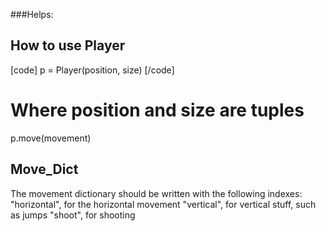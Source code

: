 ###Helps:
## How to use Player

[code]
p = Player(position, size)
[/code]
# Where position and size are tuples
p.move(movement)

## Move_Dict
The movement dictionary should be written with the following indexes:
"horizontal", for the horizontal movement
"vertical", for vertical stuff, such as jumps
"shoot", for shooting

